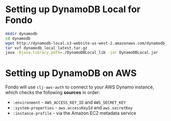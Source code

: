 # Setting up DynamoDB Local for Fondo

```bash
mkdir dynamodb
cd dynamodb
wget http://dynamodb-local.s3-website-us-west-2.amazonaws.com/dynamodb_local_latest.tar.gz
tar xvf dynamodb_local_latest.tar.gz
java -Djava.library.path=./DynamoDBLocal_lib -jar DynamoDBLocal.jar
```

# Setting up DynamoDB on AWS

Fondo will use `clj-aws-auth` to connect to your AWS Dynamo instance, which checks the following __sources__ in order:

* `:environment`       - `AWS_ACCESS_KEY_ID` and `AWS_SECRET_KEY`
* `:system-properties` - `aws.accessKeyId` and `aws.secretKey`
* `:instance-profile`  - via the Amazon EC2 metadata service
